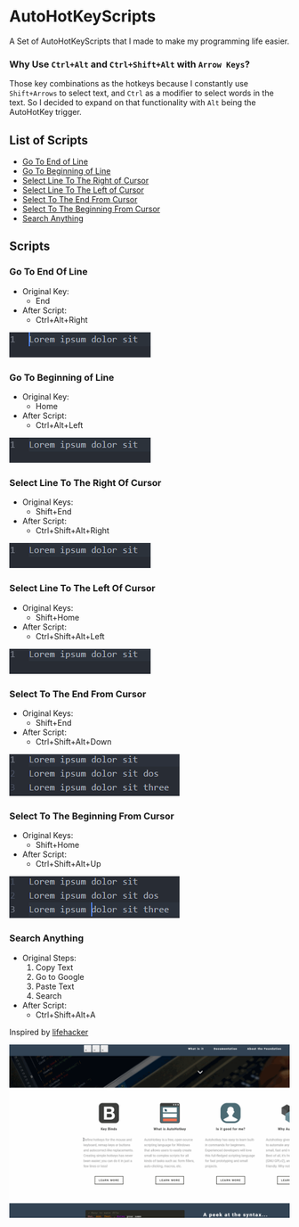 # AutoHotKeyScripts

A Set of AutoHotKeyScripts that I made to make my programming life easier.

### Why Use `Ctrl+Alt` and `Ctrl+Shift+Alt` with `Arrow Keys`?
Those key combinations as the hotkeys because I constantly use `Shift+Arrows` to select text, and `Ctrl` as a modifier to select words in the text. So I decided to expand on that functionality with `Alt` being the AutoHotKey trigger.

## List of Scripts
* [Go To End of Line](#go-to-end-of-line)
* [Go To Beginning of Line](#go-to-beginning-of-line)
* [Select Line To The Right of Cursor](#select-line-to-the-right-of-cursor)
* [Select Line To The Left of Cursor](#select-line-to-the-left-of-cursor)
* [Select To The End From Cursor](#select-to-the-end-from-cursor)
* [Select To The Beginning From Cursor](#select-to-the-beginning-from-cursor)
* [Search Anything](#search-anything)

## Scripts
### Go To End Of Line
* Original Key:
  * End
* After Script:
  * Ctrl+Alt+Right

![Go To End of Line Gif][1]

### Go To Beginning of Line
* Original Key:
  * Home
* After Script:
  * Ctrl+Alt+Left

![Go To End of Line Gif][2]

### Select Line To The Right Of Cursor
* Original Keys:
  * Shift+End
* After Script:
  * Ctrl+Shift+Alt+Right

![Select Line To The Right of Cursor Gif][3]

### Select Line To The Left Of Cursor
* Original Keys:
  * Shift+Home
* After Script:
  * Ctrl+Shift+Alt+Left

![Select Line To The Left of Cursor Gif][4]

### Select To The End From Cursor
* Original Keys:
  * Shift+End
* After Script:
  * Ctrl+Shift+Alt+Down

![Select To The End From Cursor Gif][5]

### Select To The Beginning From Cursor
* Original Keys:
  * Shift+Home
* After Script:
  * Ctrl+Shift+Alt+Up

![Select To The Beginning From Cursor Gif][6]

### Search Anything
* Original Steps:
  1. Copy Text
  2. Go to Google
  3. Paste Text
  4. Search
* After Script:
  * Ctrl+Shift+Alt+A

Inspired by [lifehacker][lifehacker]

![Search Anything Gif][7]

<!-- Image Paths -->
[1]: media/GoToEndOfLine.gif
[2]: media/GoToBegginingOfLine.gif
[3]: media/SelectLineToTheRightOfCursor.gif
[4]: media/SelectLineToTheLeftOfCursor.gif
[5]: media/SelectToTheEndFromCursor.gif
[6]: media/SelectToTheBeginningFromCursor.gif
[7]: media/SearchAnything.gif
[lifehacker]: https://lifehacker.com/5598693/the-best-time-saving-autohotkey-tricks-you-should-be-using
